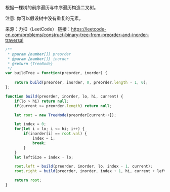 根据一棵树的前序遍历与中序遍历构造二叉树。

注意:
你可以假设树中没有重复的元素。



来源：力扣（LeetCode）
链接：https://leetcode-cn.com/problems/construct-binary-tree-from-preorder-and-inorder-traversal



```javascript
/**
 * @param {number[]} preorder
 * @param {number[]} inorder
 * @return {TreeNode}
 */
var buildTree = function(preorder, inorder) {
    
    return build(preorder, inorder, 0, preorder.length - 1, 0);
};

function build(preorder, inorder, lo, hi, current) {
    if(lo > hi) return null;
    if(current >= preorder.length) return null;

    let root = new TreeNode(preorder[current++]);

    let index = 0;
    for(let i = lo; i <= hi; i++) {
        if(inorder[i] == root.val) {
            index = i;
            break;
        }
    }
    let leftSize = index - lo;

    root.left = build(preorder, inorder, lo, index - 1, current);
    root.right = build(preorder, inorder, index + 1, hi, current + leftSize);

    return root;
}
```

